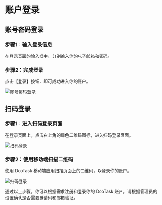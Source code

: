 # 账户登录

## 账号密码登录

### 步骤1：输入登录信息

在登录页面的输入框中，分别输入你的电子邮箱和密码。

### 步骤2：完成登录

点击【登录】按钮，即可成功进入你的账户。

![账号密码登录](/images/zh/login_pic_2.png)

## 扫码登录

### 步骤1：进入扫码登录页面
在登录页面上，点击右上角的绿色二维码图标，进入扫码登录页面。

![扫码登录](/images/zh/login_pic_1.png)

### 步骤2：使用移动端扫描二维码

使用 DooTask 移动端应用扫描页面上的二维码，以登录你的账户。

![扫码登录](/images/zh/login_pic_3.png)

通过以上步骤，你可以根据需求注册和登录你的 DooTask 账户。请根据管理员的设置确认是否需要邀请码和邮箱验证。